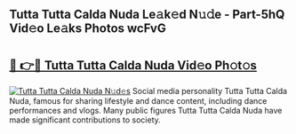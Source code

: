 ## Tutta Tutta Calda Nuda Le𝚊k𝚎d N𝚞𝚍e - Part-5hQ Vid𝚎o Le𝚊ks Photos wcFvG

# <h2><a href="http://fbfr2cg.evod.top/?m=Tutta+Tutta+Calda+Nuda">🔗 👉🔴 Tutta Tutta Calda Nuda Vid𝚎o Ph𝚘t𝚘s</a></h2>

[![Tutta Tutta Calda Nuda N𝚞d𝚎s](https://i.imgur.com/8V9OHl7.gif)](http://fbfr2cg.evod.top/?m=Tutta+Tutta+Calda+Nuda)
Social media personality Tutta Tutta Calda Nuda, famous for sharing lifestyle and dance content, including dance performances and vlogs. Many public figures Tutta Tutta Calda Nuda have made significant contributions to society. 
